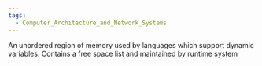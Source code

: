 ```yaml
---
tags:
  - Computer_Architecture_and_Network_Systems
---
```

An unordered region of memory used by languages which support dynamic variables. Contains a free space list and maintained by runtime system